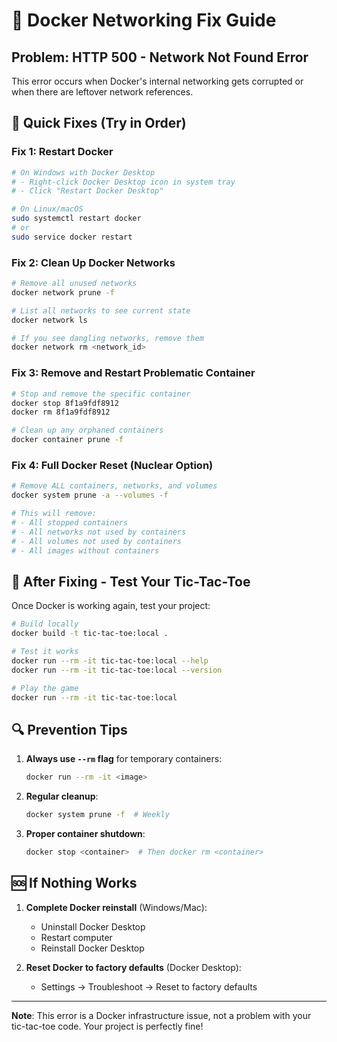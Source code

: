 # 🔧 Docker Networking Fix Guide

## Problem: HTTP 500 - Network Not Found Error

This error occurs when Docker's internal networking gets corrupted or when there are leftover network references.

## 🚀 **Quick Fixes (Try in Order)**

### **Fix 1: Restart Docker**
```bash
# On Windows with Docker Desktop
# - Right-click Docker Desktop icon in system tray
# - Click "Restart Docker Desktop"

# On Linux/macOS
sudo systemctl restart docker
# or
sudo service docker restart
```

### **Fix 2: Clean Up Docker Networks**
```bash
# Remove all unused networks
docker network prune -f

# List all networks to see current state
docker network ls

# If you see dangling networks, remove them
docker network rm <network_id>
```

### **Fix 3: Remove and Restart Problematic Container**
```bash
# Stop and remove the specific container
docker stop 8f1a9fdf8912
docker rm 8f1a9fdf8912

# Clean up any orphaned containers
docker container prune -f
```

### **Fix 4: Full Docker Reset (Nuclear Option)**
```bash
# Remove ALL containers, networks, and volumes
docker system prune -a --volumes -f

# This will remove:
# - All stopped containers
# - All networks not used by containers
# - All volumes not used by containers
# - All images without containers
```

## 🎯 **After Fixing - Test Your Tic-Tac-Toe**

Once Docker is working again, test your project:

```bash
# Build locally
docker build -t tic-tac-toe:local .

# Test it works
docker run --rm -it tic-tac-toe:local --help
docker run --rm -it tic-tac-toe:local --version

# Play the game
docker run --rm -it tic-tac-toe:local
```

## 🔍 **Prevention Tips**

1. **Always use `--rm` flag** for temporary containers:
   ```bash
   docker run --rm -it <image> 
   ```

2. **Regular cleanup**:
   ```bash
   docker system prune -f  # Weekly
   ```

3. **Proper container shutdown**:
   ```bash
   docker stop <container>  # Then docker rm <container>
   ```

## 🆘 **If Nothing Works**

1. **Complete Docker reinstall** (Windows/Mac):
   - Uninstall Docker Desktop
   - Restart computer
   - Reinstall Docker Desktop

2. **Reset Docker to factory defaults** (Docker Desktop):
   - Settings → Troubleshoot → Reset to factory defaults

---

**Note**: This error is a Docker infrastructure issue, not a problem with your tic-tac-toe code. Your project is perfectly fine!
